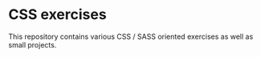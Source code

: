 # CSS exercises

This repository contains various CSS / SASS oriented exercises as well as small projects.
